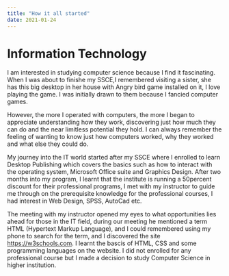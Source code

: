 ```yaml
---
title: "How it all started"
date: 2021-01-24
---
```


# Information Technology

I am interested in studying computer science because I find it fascinating. When I was about to finishe my SSCE,I remembered visiting a sister, she has this big desktop in her house with Angry bird game installed on it, I love playing the game. I was initially drawn to them because I fancied computer games. 

However, the more I operated with computers, the more I began to appreciate understanding how they work, discovering just how much they can do and the near limitless potential they hold. I can always remember the feeling of wanting to know just how computers worked, why they worked and what else they could do. 

My journey into the IT world started after my SSCE where I enrolled to learn Desktop Publishing which covers the basics such as how to interact with the operating system, Microsoft Office suite and Graphics Design. After two months into my program, I learnt that the institute is running a 50percent discount for their professional programs, I met with my instructor to guide me through on the prerequisite knowledge for the professional courses, I had interest in Web Design, SPSS, AutoCad etc. 

The meeting with my instructor opened my eyes to what opportunities lies ahead for those in the IT field, during our meeting he mentioned a term HTML (Hypertext Markup Language), and I could remembered using my phone to search for the term, and I discovered the site https://w3schools.com. I learnt the bascis of HTML, CSS and some programming languages on the website. I did not enrolled for any professional course but I made a decision to study Computer Science in higher institution.
